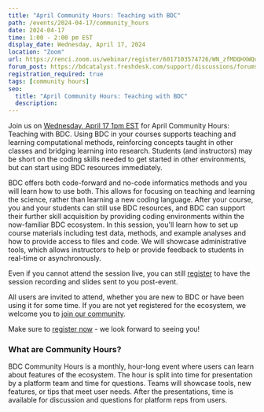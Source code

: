 ```yaml
---
title: "April Community Hours: Teaching with BDC"
path: /events/2024-04-17/community_hours
date: 2024-04-17
time: 1:00 - 2:00 pm EST
display_date: Wednesday, April 17, 2024
location: "Zoom"
url: https://renci.zoom.us/webinar/register/6017103574726/WN_zfMDQHXWQu-vn6XLfprwjw
forum_post: https://bdcatalyst.freshdesk.com/support/discussions/forums/60000252439
registration_required: true
tags: [community hours]
seo:
  title: "April Community Hours: Teaching with BDC"
  description:
---
```

Join us on [Wednesday, April 17 1pm EST](https://renci.zoom.us/webinar/register/6017103574726/WN_zfMDQHXWQu-vn6XLfprwjw) for April Community Hours: Teaching with BDC. Using BDC in your courses supports teaching and learning computational methods, reinforcing concepts taught in other classes and bridging learning into research. Students (and instructors) may be short on the coding skills needed to get started in other environments, but can start using BDC resources immediately. 

BDC offers both code-forward and no-code informatics methods and you will learn how to use both. This allows for focusing on teaching and learning the science, rather than learning a new coding language. After your course, you and your students can still use BDC resources, and BDC can support their further skill acquisition by providing coding environments within the now-familiar BDC ecosystem. In this session, you'll learn how to set up course materials including test data, methods, and example analyses and how to provide access to files and code. We will showcase administrative tools, which allows instructors to help or provide feedback to students in real-time or asynchronously.

Even if you cannot attend the session live, you can still [register](https://renci.zoom.us/webinar/register/6017103574726/WN_zfMDQHXWQu-vn6XLfprwjw) to have the session recording and slides sent to you post-event.

All users are invited to attend, whether you are new to BDC or have been using it for some time. If you are not yet registered for the ecosystem, we welcome you to [join our community](https://biodatacatalyst.nhlbi.nih.gov/contact/ecosystem/).

Make sure to [register now](https://renci.zoom.us/webinar/register/6017103574726/WN_zfMDQHXWQu-vn6XLfprwjw) - we look forward to seeing you!

### What are Community Hours?

BDC Community Hours is a monthly, hour-long event where users can learn about features of the ecosystem. The hour is split into time for presentation by a platform team and time for questions. Teams will showcase tools, new features, or tips that meet user needs. After the presentations, time is available for discussion and questions for platform reps from users.